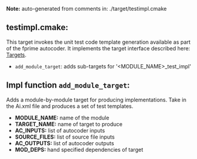 **Note:** auto-generated from comments in: ./target/testimpl.cmake

## testimpl.cmake:

This target invokes the unit test code template generation available as part of the fprime autocoder. It implements
the target interface described here: [Targets](Targets.md).

- `add_module_target`: adds sub-targets for '<MODULE_NAME>_test_impl'


## Impl function `add_module_target`:

Adds a module-by-module target for producing implementations. Take in the Ai.xml file and produces a set of test
templates.

- **MODULE_NAME:** name of the module
- **TARGET_NAME:** name of target to produce
- **AC_INPUTS:** list of autocoder inputs
- **SOURCE_FILES:** list of source file inputs
- **AC_OUTPUTS:** list of autocoder outputs
- **MOD_DEPS:** hand specified dependencies of target
